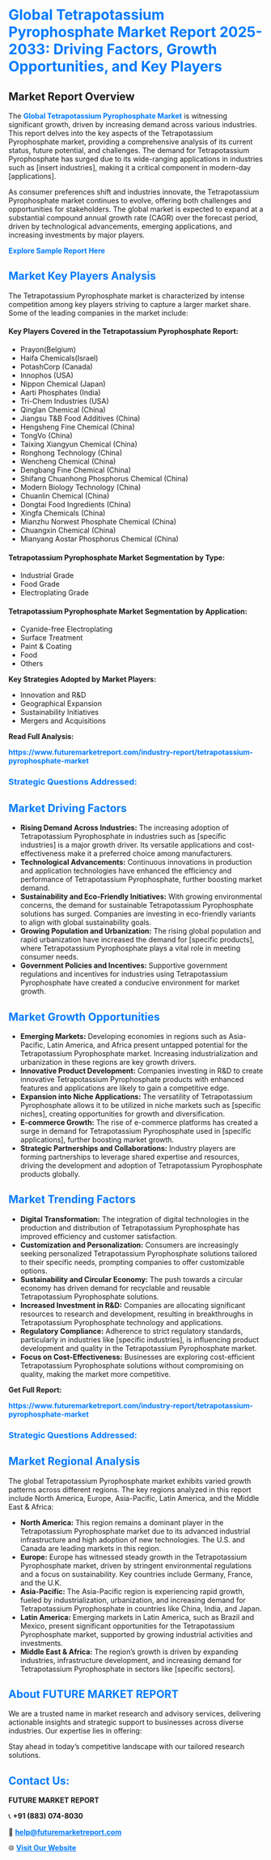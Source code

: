 <h1 style="color: #007BFF;">Global Tetrapotassium Pyrophosphate Market Report 2025-2033: Driving Factors, Growth Opportunities, and Key Players</h1>

<section id="overview">
<h2>Market Report Overview</h2>
<p>The <a href="https://www.futuremarketreport.com/industry-report/tetrapotassium-pyrophosphate-market" style="color: #007BFF; text-decoration: none;"><strong>Global Tetrapotassium Pyrophosphate Market</strong></a> is witnessing significant growth, driven by increasing demand across various industries. This report delves into the key aspects of the Tetrapotassium Pyrophosphate market, providing a comprehensive analysis of its current status, future potential, and challenges. The demand for Tetrapotassium Pyrophosphate has surged due to its wide-ranging applications in industries such as [insert industries], making it a critical component in modern-day [applications].</p>
<p>As consumer preferences shift and industries innovate, the Tetrapotassium Pyrophosphate market continues to evolve, offering both challenges and opportunities for stakeholders. The global market is expected to expand at a substantial compound annual growth rate (CAGR) over the forecast period, driven by technological advancements, emerging applications, and increasing investments by major players.</p>
</section>

<section id="overview">
<p><a href="https://www.futuremarketreport.com/request-sample/reportId=98048" style="color: #007BFF; text-decoration: none;"><strong>Explore Sample Report Here</strong></a></p>
</section>

<section id="key-players">
<h2 style="color: #007BFF;">Market Key Players Analysis</h2>
<p>The Tetrapotassium Pyrophosphate market is characterized by intense competition among key players striving to capture a larger market share. Some of the leading companies in the market include:</p>
<h4>Key Players Covered in the Tetrapotassium Pyrophosphate Report:</h4>
<ul><li>Prayon(Belgium)</li><li>Haifa Chemicals(Israel)</li><li>PotashCorp (Canada)</li><li>Innophos (USA)</li><li>Nippon Chemical (Japan)</li><li>Aarti Phosphates (India)</li><li>Tri-Chem Industries (USA)</li><li>Qinglan Chemical (China)</li><li>Jiangsu T&amp;B Food Additives (China)</li><li>Hengsheng Fine Chemical (China)</li><li>TongVo (China)</li><li>Taixing Xiangyun Chemical (China)</li><li>Ronghong Technology (China)</li><li>Wencheng Chemical (China)</li><li>Dengbang Fine Chemical (China)</li><li>Shifang Chuanhong Phosphorus Chemical (China)</li><li>Modern Biology Technology (China)</li><li>Chuanlin Chemical (China)</li><li>Dongtai Food Ingredients (China)</li><li>Xingfa Chemicals (China)</li><li>Mianzhu Norwest Phosphate Chemical (China)</li><li>Chuangxin Chemical (China)</li><li>Mianyang Aostar Phosphorus Chemical (China)</li></ul>
<h4>Tetrapotassium Pyrophosphate Market Segmentation by Type:</h4>
<ul><li>Industrial Grade</li><li>Food Grade</li><li>Electroplating Grade</li></ul>

<h4>Tetrapotassium Pyrophosphate Market Segmentation by Application:</h4>
<ul><li>Cyanide-free Electroplating</li><li>Surface Treatment</li><li>Paint &amp; Coating</li><li>Food</li><li>Others</li></ul>
<p><strong>Key Strategies Adopted by Market Players:</strong></p>
<ul>
<li>Innovation and R&D</li>
<li>Geographical Expansion</li>
<li>Sustainability Initiatives</li>
<li>Mergers and Acquisitions</li>
</ul>
</section>

<section>
<p><strong>Read Full Analysis: </strong></p><a href="https://www.futuremarketreport.com/industry-report/tetrapotassium-pyrophosphate-market" style="color: #007BFF; text-decoration: none;"><strong>https://www.futuremarketreport.com/industry-report/tetrapotassium-pyrophosphate-market</strong></a>
<h3 style="color: #007BFF;">Strategic Questions Addressed:</h3>
</section>

<section id="driving-factors">
<h2 style="color: #007BFF;">Market Driving Factors</h2>
<ul>
<li><strong>Rising Demand Across Industries:</strong> The increasing adoption of Tetrapotassium Pyrophosphate in industries such as [specific industries] is a major growth driver. Its versatile applications and cost-effectiveness make it a preferred choice among manufacturers.</li>
<li><strong>Technological Advancements:</strong> Continuous innovations in production and application technologies have enhanced the efficiency and performance of Tetrapotassium Pyrophosphate, further boosting market demand.</li>
<li><strong>Sustainability and Eco-Friendly Initiatives:</strong> With growing environmental concerns, the demand for sustainable Tetrapotassium Pyrophosphate solutions has surged. Companies are investing in eco-friendly variants to align with global sustainability goals.</li>
<li><strong>Growing Population and Urbanization:</strong> The rising global population and rapid urbanization have increased the demand for [specific products], where Tetrapotassium Pyrophosphate plays a vital role in meeting consumer needs.</li>
<li><strong>Government Policies and Incentives:</strong> Supportive government regulations and incentives for industries using Tetrapotassium Pyrophosphate have created a conducive environment for market growth.</li>
</ul>
</section>

<section id="growth-opportunities">
<h2 style="color: #007BFF;">Market Growth Opportunities</h2>
<ul>
<li><strong>Emerging Markets:</strong> Developing economies in regions such as Asia-Pacific, Latin America, and Africa present untapped potential for the Tetrapotassium Pyrophosphate market. Increasing industrialization and urbanization in these regions are key growth drivers.</li>
<li><strong>Innovative Product Development:</strong> Companies investing in R&D to create innovative Tetrapotassium Pyrophosphate products with enhanced features and applications are likely to gain a competitive edge.</li>
<li><strong>Expansion into Niche Applications:</strong> The versatility of Tetrapotassium Pyrophosphate allows it to be utilized in niche markets such as [specific niches], creating opportunities for growth and diversification.</li>
<li><strong>E-commerce Growth:</strong> The rise of e-commerce platforms has created a surge in demand for Tetrapotassium Pyrophosphate used in [specific applications], further boosting market growth.</li>
<li><strong>Strategic Partnerships and Collaborations:</strong> Industry players are forming partnerships to leverage shared expertise and resources, driving the development and adoption of Tetrapotassium Pyrophosphate products globally.</li>
</ul>
</section>

<section id="trending-factors">
<h2 style="color: #007BFF;">Market Trending Factors</h2>
<ul>
<li><strong>Digital Transformation:</strong> The integration of digital technologies in the production and distribution of Tetrapotassium Pyrophosphate has improved efficiency and customer satisfaction.</li>
<li><strong>Customization and Personalization:</strong> Consumers are increasingly seeking personalized Tetrapotassium Pyrophosphate solutions tailored to their specific needs, prompting companies to offer customizable options.</li>
<li><strong>Sustainability and Circular Economy:</strong> The push towards a circular economy has driven demand for recyclable and reusable Tetrapotassium Pyrophosphate solutions.</li>
<li><strong>Increased Investment in R&D:</strong> Companies are allocating significant resources to research and development, resulting in breakthroughs in Tetrapotassium Pyrophosphate technology and applications.</li>
<li><strong>Regulatory Compliance:</strong> Adherence to strict regulatory standards, particularly in industries like [specific industries], is influencing product development and quality in the Tetrapotassium Pyrophosphate market.</li>
<li><strong>Focus on Cost-Effectiveness:</strong> Businesses are exploring cost-efficient Tetrapotassium Pyrophosphate solutions without compromising on quality, making the market more competitive.</li>
</ul>
</section>

<section>
<p><strong>Get Full Report: </strong></p><a href="https://www.futuremarketreport.com/industry-report/tetrapotassium-pyrophosphate-market" style="color: #007BFF; text-decoration: none;"><strong>https://www.futuremarketreport.com/industry-report/tetrapotassium-pyrophosphate-market</strong></a>
<h3 style="color: #007BFF;">Strategic Questions Addressed:</h3>
</section>


<section id="regional-analysis">
<h2 style="color: #007BFF;">Market Regional Analysis</h2>
<p>The global Tetrapotassium Pyrophosphate market exhibits varied growth patterns across different regions. The key regions analyzed in this report include North America, Europe, Asia-Pacific, Latin America, and the Middle East & Africa:</p>
<ul>
<li><strong>North America:</strong> This region remains a dominant player in the Tetrapotassium Pyrophosphate market due to its advanced industrial infrastructure and high adoption of new technologies. The U.S. and Canada are leading markets in this region.</li>
<li><strong>Europe:</strong> Europe has witnessed steady growth in the Tetrapotassium Pyrophosphate market, driven by stringent environmental regulations and a focus on sustainability. Key countries include Germany, France, and the U.K.</li>
<li><strong>Asia-Pacific:</strong> The Asia-Pacific region is experiencing rapid growth, fueled by industrialization, urbanization, and increasing demand for Tetrapotassium Pyrophosphate in countries like China, India, and Japan.</li>
<li><strong>Latin America:</strong> Emerging markets in Latin America, such as Brazil and Mexico, present significant opportunities for the Tetrapotassium Pyrophosphate market, supported by growing industrial activities and investments.</li>
<li><strong>Middle East & Africa:</strong> The region’s growth is driven by expanding industries, infrastructure development, and increasing demand for Tetrapotassium Pyrophosphate in sectors like [specific sectors].</li>
</ul>
</section>

<footer>
<h2 style="color: #007BFF;">About FUTURE MARKET REPORT</h2>
<p>We are a trusted name in market research and advisory services, delivering actionable insights and strategic support to businesses across diverse industries. Our expertise lies in offering:</p>

<p>Stay ahead in today’s competitive landscape with our tailored research solutions.</p>

<h2 style="color: #007BFF;">Contact Us:</h2>
<p><strong>FUTURE MARKET REPORT</strong></p>
<p>📞 <strong>+91 (883) 074-8030</strong></p>
<p>📧 <strong><a href="mailto:help@futuremarketreport.com" style="color: #007BFF;">help@futuremarketreport.com</a></strong></p>
<p>🌐 <strong><a href="https://www.futuremarketreport.com/" style="color: #007BFF;">Visit Our Website</a></strong></p>
</footer>
